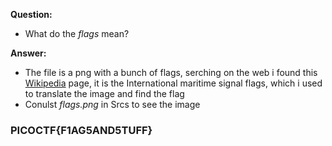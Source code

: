__Question:__

- What do the _flags_ mean?

__Answer:__

- The file is a png with a bunch of flags, serching on the web i found this [Wikipedia](https://en.wikipedia.org/wiki/International_maritime_signal_flags) page, it is the International maritime signal flags, which i used to translate the image and find the flag
- Conulst _flags.png_ in Srcs to see the image

### PICOCTF{F1AG5AND5TUFF}
